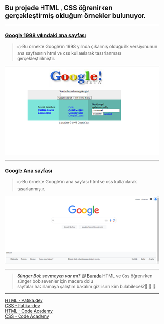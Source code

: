 ## Bu projede HTML , CSS öğrenirken gerçekleştirmiş olduğum örnekler bulunuyor.

----------------------------------
### **[Google 1998 yılındaki ana sayfası](https://academy.patika.dev/tr/courses/css/odev2)**

>👉Bu örnekte Google'ın 1998 yılında çıkarmış olduğu ilk versiyonunun  ana sayfasının html ve css kullanılarak tasarlanması gerçekleştirilmiştir.

<img width="988" src="src/img/googleOldVersion.png" alt="oldGoogle">

------------------------------------
### **[Google Ana sayfası](https://academy.patika.dev/tr/courses/css/cssodev3)**
>👉Bu örnekte Google'ın  ana sayfası html ve css kullanılarak tasarlanmıştır.

<img  width="1366" src="src/img/google.png" alt="google">

-----------------------------------------------------
>***Sünger Bob sevmeyen var mı? 😊*** [Burada](https://github.com/Rmy-dh/FrontEndPatikasi/tree/master/src/Html/spongeBob) HTML ve Css öğrenirken  sünger bob sevenler için macera dolu  
>sayfalar hazırlamaya çalıştım bakalım gizli sırrı kim bulabilecek?🙈 🙉 🙊

--------------------------------------
[HTML - Patika.dev](https://academy.patika.dev/tr/courses/html)<br>
[CSS - Patika-dev](https://academy.patika.dev/tr/courses/css)<br>
[HTML - Code Academy](https://www.codecademy.com/learn/learn-html)<br>
[CSS - Code Academy](https://www.codecademy.com/learn/learn-css-introduction)
